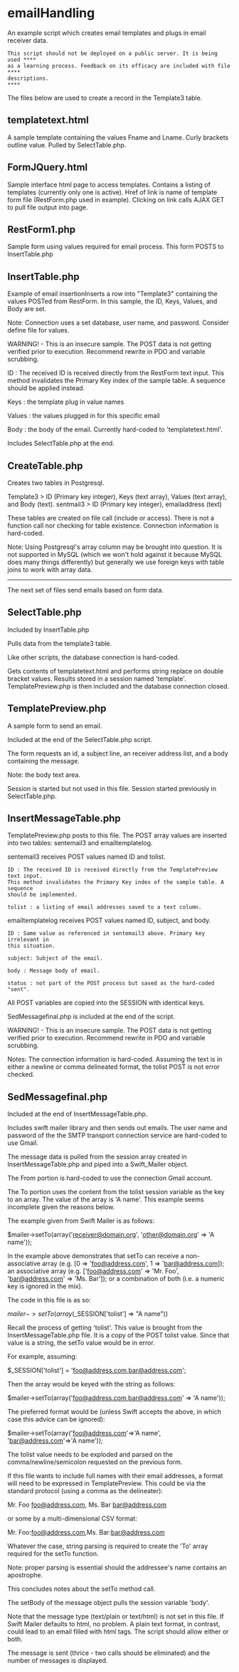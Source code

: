 emailHandling
=============
An example script which creates email templates and plugs in email receiver data.

```
This script should not be deployed on a public server. It is being used ****
as a learning process. Feedback on its efficacy are included with file  ****
descriptions.                                                           ****
```


The files below are used to create a record in the Template3 table.

templatetext.html
-----------------
A sample template containing the values Fname and Lname. Curly brackets outline
value. Pulled by SelectTable.php.

FormJQuery.html
---------------
Sample interface html page to access templates. Contains a listing of templates
(currently only one is active). Href of link is name of template form file
(RestForm.php used in example). Clicking on link calls AJAX GET to pull file
output into page.

RestForm1.php
-------------
Sample form using values required for email process.
This form POSTS to InsertTable.php


InsertTable.php
---------------
Example of email insertionInserts a row into "Template3" containing the values
POSTed from RestForm. In this sample, the ID, Keys, Values, and Body are set.

Note: Connection uses a set database, user name, and password. Consider define
file for values.

WARNING! - This is an insecure sample. The POST data is not getting verified prior
to execution. Recommend rewrite in PDO and variable scrubbing.

ID : The received ID is received directly from the RestForm text input. This
method invalidates the Primary Key index of the sample table. A sequence should
be applied instead.

Keys : the template plug in value names

Values : the values plugged in for this specific email

Body : the body of the email. Currently hard-coded to 'templatetext.html'.

Includes SelectTable.php at the end.


CreateTable.php
---------------
Creates two tables in Postgresql.

Template3 > ID (Primary key integer), Keys (text array), Values (text array),
            and Body (text).
sentmail3 > ID (Primary key integer), emailaddress (text)

These tables are created on file call (include or access).
There is not a function call nor checking for table existence. Connection
information is hard-coded.

Note: Using Postgresql's array column may be brought into question. It is not
supported in MySQL (which we won't hold against it because MySQL does many
things differently) but generally we use foreign keys with table joins to
work with array data.

------------------------------------------------------------------------------

The next set of files send emails based on form data.

SelectTable.php
---------------
Included by InsertTable.php

Pulls data from the template3 table.

Like other scripts, the database connection is hard-coded.

Gets contents of templatetext.html and performs string replace on double bracket
values. Results stored in a session named 'template'.  TemplatePreview.php is
then included and the database connection closed.


TemplatePreview.php
-------------------
A sample form to send an email.

Included at the end of the SelectTable.php script.

The form requests an id, a subject line, an receiver address list, and a body
containing the message.

Note: the body text area.

Session is started but not used in this file. Session started previously in
SelectTable.php.


InsertMessageTable.php
----------------------

TemplatePreview.php posts to this file. The POST array values are inserted into
two tables: sentemail3 and emailtemplatelog.

sentemail3 receives POST values named ID and tolist.

    ID : The received ID is received directly from the TemplatePreview text input.
    This method invalidates the Primary Key index of the sample table. A sequence
    should be implemented.

    tolist : a listing of email addresses saved to a text column.

emailtemplatelog receives POST values named ID, subject, and body.

    ID : Same value as referenced in sentemail3 above. Primary key irrelevant in
    this situation.

    subject: Subject of the email.

    body : Message body of email.

    status : not part of the POST process but saved as the hard-coded "sent".

All POST variables are copied into the SESSION with identical keys.

SedMessagefinal.php is included at the end of the script.

WARNING! - This is an insecure sample. The POST data is not getting verified prior
to execution. Recommend rewrite in PDO and variable scrubbing.

Notes:
The connection information is hard-coded.
Assuming the text is in either a newline or comma delineated format, the tolist
POST is not error checked.


SedMessagefinal.php
-------------------
Included at the end of InsertMessageTable.php.

Includes swift mailer library and then sends out emails. The user name and
password of the the SMTP transport connection service are hard-coded to use Gmail.

The message data is pulled from the session array created in InsertMessageTable.php
and piped into a Swift_Mailer object.

The From portion is hard-coded to use the connection Gmail account.

The To portion uses the content from the tolist session variable as the key to
an array. The value of the array is 'A name'. This example seems incomplete given
the reasons below.

The example given from Swift Mailer is as follows:

$mailer->setTo(array('receiver@domain.org', 'other@domain.org' => 'A name'));

In the example above demonstrates that setTo can receive a non-associative array
(e.g. [0 => 'foo@address.com', 1 => 'bar@address.com]);
an associative array
(e.g. ['foo@address.com' => 'Mr. Foo', 'bar@address.com' => 'Ms. Bar']);
or a combination of both (i.e. a numeric key is ignored in the mix).

The code in this file is as so:

$mailer->setTo(array($_SESSION['tolist'] => "A name"))

Recall the process of getting 'tolist'. This value is brought from the
InsertMessageTable.php file. It is a copy of the POST tolist value. Since that
value is a string, the setTo value would be in error.

For example, assuming:

$_SESSION['tolist'] = 'foo@address.com,bar@address.com';

Then the array would be keyed with the string as follows:

$mailer->setTo(array('foo@address.com,bar@address.com' => 'A name'));

The preferred format would be (unless Swift accepts the above, in which case this
advice can be ignored):

$mailer->setTo(array('foo@address.com'=>'A name', 'bar@address.com'=>'A name'));

The tolist value needs to be exploded and parsed on the comma/newline/semicolon
requested on the previous form.

If this file wants to include full names with their email addresses, a format
will need to be expressed in TemplatePreview. This could be via the standard
protocol (using a comma as the delineater):

Mr. Foo <foo@address.com>, Ms. Bar <bar@address.com>

or some by a multi-dimensional CSV format:

Mr. Foo:foo@address.com,Ms. Bar:bar@address.com

Whatever the case, string parsing is required to create the 'To' array required
for the setTo function.

Note: proper parsing is essential should the addressee's name contains an apostrophe.

This concludes notes about the setTo method call.

The setBody of the message object pulls the session variable 'body'.

Note that the message type (text/plain or text/html) is not set in this file. If
Swift Mailer defaults to html, no problem. A plain text format, in contrast,
could lead to an email filled with html tags. The script should allow either or
both.

The message is sent (thrice - two calls should be eliminated) and the number of
messages is displayed.
